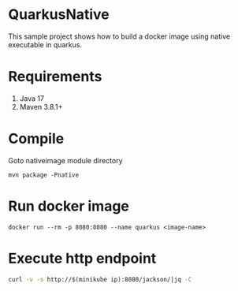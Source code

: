 # QuarkusNative

This sample project shows how to build
a docker image using native executable in quarkus.

# Requirements
1. Java 17
2. Maven 3.8.1+


# Compile
Goto nativeimage module directory

```shell
mvn package -Pnative
```

# Run docker image
```shell
docker run --rm -p 8080:8080 --name quarkus <image-name>
```

# Execute http endpoint
```bash
curl -v -s http://$(minikube ip):8080/jackson/|jq -C
```